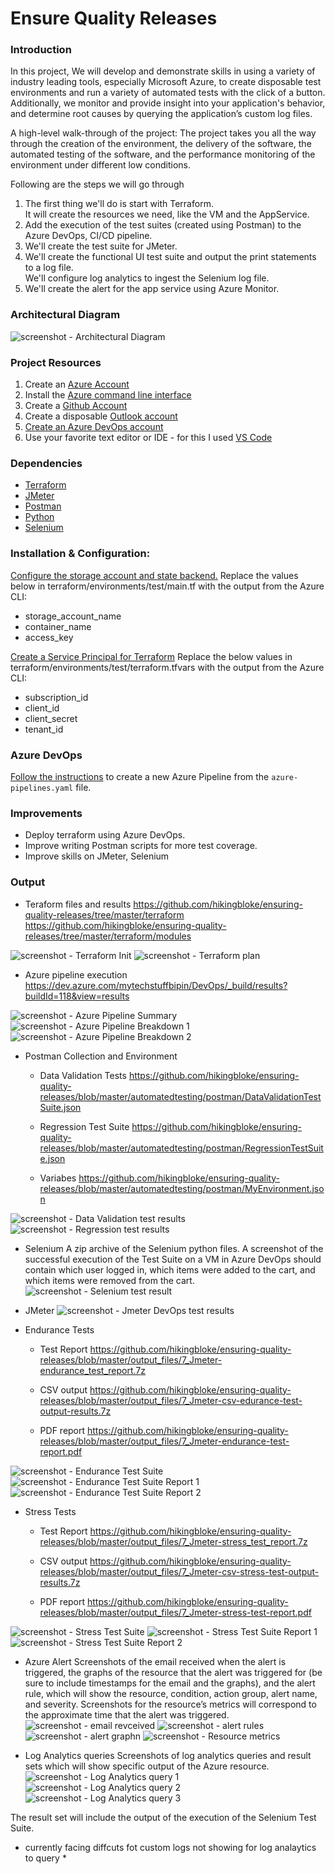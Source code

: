 # Ensure Quality Releases

### Introduction
In this project, We will develop and demonstrate skills in using a variety of industry leading tools, especially Microsoft Azure, to create disposable test environments and run a variety of automated tests with the click of a button. Additionally, we monitor and provide insight into your application's behavior, and determine root causes by querying the application’s custom log files.

A high-level walk-through of the project:
The project takes you all the way through the creation of the environment,
the delivery of the software, the automated testing of the software,
and the performance monitoring of the environment under different low conditions.

Following are the steps we will go through
1. The first thing we'll do is start with Terraform.  
   It will create the resources we need, like the VM and the AppService.  
2. Add the execution of the test suites (created using Postman) to the Azure DevOps, CI/CD pipeline.  
3. We'll create the test suite for JMeter.  
4. We'll create the functional UI test suite and output the print statements to a log file.  
   We'll configure log analytics to ingest the Selenium log file.  
5. We'll create the alert for the app service using Azure Monitor.  

### Architectural Diagram
![screenshot - Architectural Diagram](./output_files/1.architecture-diagram.png?raw=true)

### Project Resources
1. Create an [Azure Account](https://portal.azure.com) 
2. Install the [Azure command line interface](https://docs.microsoft.com/en-us/cli/azure/install-azure-cli?view=azure-cli-latest)
3. Create a [Github Account](https://www.github.com)
4. Create a disposable [Outlook account](https://outlook.com/)
5. [Create an Azure DevOps account](https://azure.microsoft.com/en-us/pricing/details/devops/azure-devops-services/)
6. Use your favorite text editor or IDE - for this I used [VS Code](https://code.visualstudio.com/Download)

### Dependencies
- [Terraform](https://www.terraform.io/downloads.html)
- [JMeter](https://jmeter.apache.org/download_jmeter.cgi)
- [Postman](https://www.postman.com/downloads/)
- [Python](https://www.postman.com/downloads/)
- [Selenium](https://sites.google.com/a/chromium.org/chromedriver/getting-started)

### Installation & Configuration:
[Configure the storage account and state backend.](https://docs.microsoft.com/en-us/azure/terraform/terraform-backend) Replace the values below in terraform/environments/test/main.tf with the output from the Azure CLI:
- storage_account_name
- container_name
- access_key

[Create a Service Principal for Terraform](https://www.terraform.io/docs/providers/azurerm/guides/service_principal_client_secret.html) Replace the below values in terraform/environments/test/terraform.tfvars with the output from the Azure CLI:
- subscription_id
- client_id
- client_secret
- tenant_id

### Azure DevOps
[Follow the instructions](https://docs.microsoft.com/en-us/azure/devops/pipelines/create-first-pipeline?view=azure-devops&tabs=java%2Cyaml%2Cbrowser%2Ctfs-2018-2) to create a new Azure Pipeline from the `azure-pipelines.yaml` file.

### Improvements
- Deploy terraform using Azure DevOps.
- Improve writing Postman scripts for more test coverage.
- Improve skills on JMeter, Selenium

### Output
- Teraform files and results
https://github.com/hikingbloke/ensuring-quality-releases/tree/master/terraform
https://github.com/hikingbloke/ensuring-quality-releases/tree/master/terraform/modules

![screenshot - Terraform Init](./output_files/2_terraform_init.png?raw=true)
![screenshot - Terraform plan](./output_files/3_terraform_plan.png?raw=true)

- Azure pipeline execution
https://dev.azure.com/mytechstuffbipin/DevOps/_build/results?buildId=118&view=results

![screenshot - Azure Pipeline Summary](./output_files/4_azure_pipeline-execution_1.png?raw=true)
![screenshot - Azure Pipeline Breakdown 1](./output_files/4_azure_pipeline-execution_2.png?raw=true)
![screenshot - Azure Pipeline Breakdown 2](./output_files/4_azure_pipeline-execution_3.png?raw=true)

- Postman Collection and Environment
    - Data Validation Tests
        https://github.com/hikingbloke/ensuring-quality-releases/blob/master/automatedtesting/postman/DataValidationTestSuite.json

    - Regression Test Suite
        https://github.com/hikingbloke/ensuring-quality-releases/blob/master/automatedtesting/postman/RegressionTestSuite.json

    - Variabes
        https://github.com/hikingbloke/ensuring-quality-releases/blob/master/automatedtesting/postman/MyEnvironment.json

![screenshot - Data Validation test results](./output_files/5_postman-data-validation-test-results.png?raw=true)
![screenshot - Regression test results](./output_files/5_postman-regression-test-results.png?raw=true)

- Selenium
A zip archive of the Selenium python files. A screenshot of the successful execution of the Test Suite on a VM in Azure DevOps should contain which user logged in, which items were added to the cart, and which items were removed from the cart.
![screenshot - Selenium test result](./output_files/6-selenium-test-results.png?raw=true)

- JMeter
![screenshot - Jmeter DevOps test results](./output_files/7_Jmeter-devops-test-results.png?raw=true)

- Endurance Tests
    - Test Report
        https://github.com/hikingbloke/ensuring-quality-releases/blob/master/output_files/7_Jmeter-endurance_test_report.7z

    - CSV output
        https://github.com/hikingbloke/ensuring-quality-releases/blob/master/output_files/7_Jmeter-csv-edurance-test-output-results.7z

    - PDF report
        https://github.com/hikingbloke/ensuring-quality-releases/blob/master/output_files/7_Jmeter-endurance-test-report.pdf

![screenshot - Endurance Test Suite](./output_files/7_Jmeter-endurance-test-suite.png?raw=true)
![screenshot - Endurance Test Suite Report 1](./output_files/7_Jmeter-endurance-test-report_1.png?raw=true)
![screenshot - Endurance Test Suite Report 2](./output_files/7_Jmeter-endurance-test-report_2.png?raw=true)

- Stress Tests
    - Test Report
        https://github.com/hikingbloke/ensuring-quality-releases/blob/master/output_files/7_Jmeter-stress_test_report.7z

    - CSV output
        https://github.com/hikingbloke/ensuring-quality-releases/blob/master/output_files/7_Jmeter-csv-stress-test-output-results.7z

    - PDF report
        https://github.com/hikingbloke/ensuring-quality-releases/blob/master/output_files/7_Jmeter-stress-test-report.pdf

![screenshot - Stress Test Suite](./output_files/7_Jmeter-stress-test-suite.png?raw=true)
![screenshot - Stress Test Suite Report 1](./output_files/7_Jmeter-stress-test-report_1.png?raw=true)
![screenshot - Stress Test Suite Report 2](./output_files/7_Jmeter-stress-test-report_2.png?raw=true)


- Azure Alert
Screenshots of the email received when the alert is triggered, the graphs of the resource that the alert was triggered for (be sure to include timestamps for the email and the graphs), and the alert rule, which will show the resource, condition, action group, alert name, and severity. Screenshots for the resource’s metrics will correspond to the approximate time that the alert was triggered.
![screenshot - email revceived](./output_files/8_azure-email-alert.png?raw=true)
![screenshot - alert rules](./output_files/8_azure-alert-rules.png?raw=true)
![screenshot - alert graphn](./output_files/8_azure-alert-graph.png?raw=true)
![screenshot - Resource metrics](./output_files/8_web-app-metrics.png?raw=true)

- Log Analytics queries
Screenshots of log analytics queries and result sets which will show specific output of the Azure resource. 
![screenshot - Log Analytics query 1](./output_files/9_log-analytics-query_1.png?raw=true)
![screenshot - Log Analytics query 2](./output_files/9_log-analytics-query_2.png?raw=true)
![screenshot - Log Analytics query 3](./output_files/9_log-analytics-query-webapplogs.png?raw=true)

The result set will include the output of the execution of the Selenium Test Suite.
* currently facing diffcuts fot custom logs not showing for log analaytics to query *
